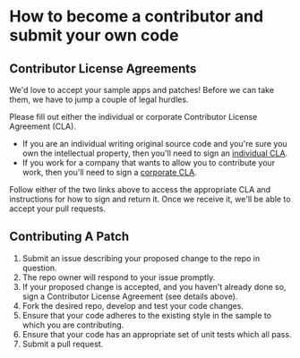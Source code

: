 # How to become a contributor and submit your own code

## Contributor License Agreements

We'd love to accept your sample apps and patches! Before we can
take them, we have to jump a couple of legal hurdles.

Please fill out either the individual or corporate Contributor
License Agreement (CLA).

  * If you are an individual writing original source code and you're
    sure you own the intellectual property, then you'll need to sign
    an [individual CLA](https://cla.developers.google.com).
  * If you work for a company that wants to allow you to contribute
    your work, then you'll need to sign a
    [corporate CLA](https://cla.developers.google.com).

Follow either of the two links above to access the appropriate CLA and instructions for how to sign and return it. Once we receive it, we'll be able to accept your pull requests.

## Contributing A Patch

1. Submit an issue describing your proposed change to the repo
   in question.
1. The repo owner will respond to your issue promptly.
1. If your proposed change is accepted, and you haven't already done
   so, sign a Contributor License Agreement (see details above).
1. Fork the desired repo, develop and test your code changes.
1. Ensure that your code adheres to the existing style in the sample
   to which you are contributing.
1. Ensure that your code has an appropriate set of unit tests which
   all pass.
1. Submit a pull request.
